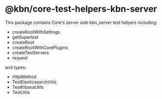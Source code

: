 # @kbn/core-test-helpers-kbn-server

This package contains Core's server side kbn_server test helpers including:
- createRootWithSettings
- getSupertest
- createRoot
- createRootWithCorePlugins
- createTestServers
- request

and types:
- HttpMethod
- TestElasticsearchUtils
- TestKibanaUtils
- TestUtils
